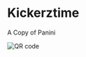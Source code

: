 # Kickerztime
A Copy of Panini

![QR code](https://target.baloise.ch/byod-api/rest/qr/https://dekdd.github.io/Kickerztime/)
